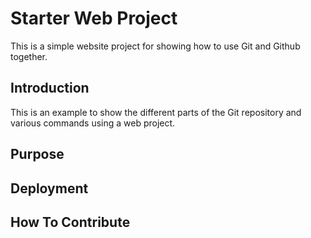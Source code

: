 # Starter Web Project

This is a simple website project for showing how to use Git and Github together.

## Introduction

This is an example to show the different parts of the Git repository and various commands using a web project.

## Purpose

## Deployment

## How To Contribute